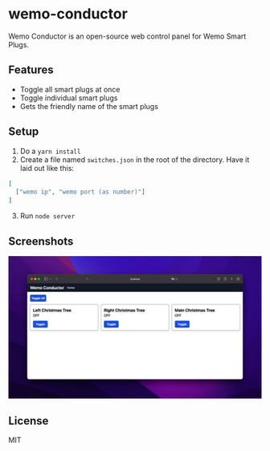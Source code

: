 # wemo-conductor

Wemo Conductor is an open-source web control panel for Wemo Smart Plugs.

## Features

- Toggle all smart plugs at once
- Toggle individual smart plugs
- Gets the friendly name of the smart plugs

## Setup

1. Do a `yarn install`
2. Create a file named `switches.json` in the root of the directory. Have it laid out like this:
```json
[
  ["wemo ip", "wemo port (as number)"]
]
```
3. Run `node server`

## Screenshots

![Screenshot of the Wemo Conductor dashboard](.github/wemo-conductor-home.png)

## License

MIT
